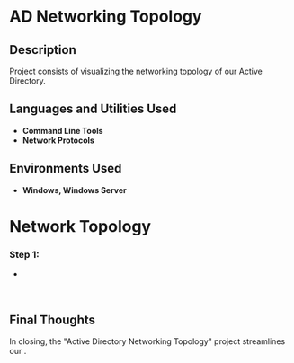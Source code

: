 <h1>AD Networking Topology</h1>



<h2>Description</h2>
Project consists of visualizing the networking topology of our Active Directory.
<br />


<h2>Languages and Utilities Used</h2>

- <b>Command Line Tools</b>
- <b>Network Protocols</b>

<h2>Environments Used </h2>

- <b>Windows, Windows Server</b>


<h1>Network Topology</h1>

<h3>Step 1:  </h3>
<p> </p>

- 

<br>






<h2> Final Thoughts </h2>

<p> In closing, the "Active Directory Networking Topology" project streamlines our  .</p>
